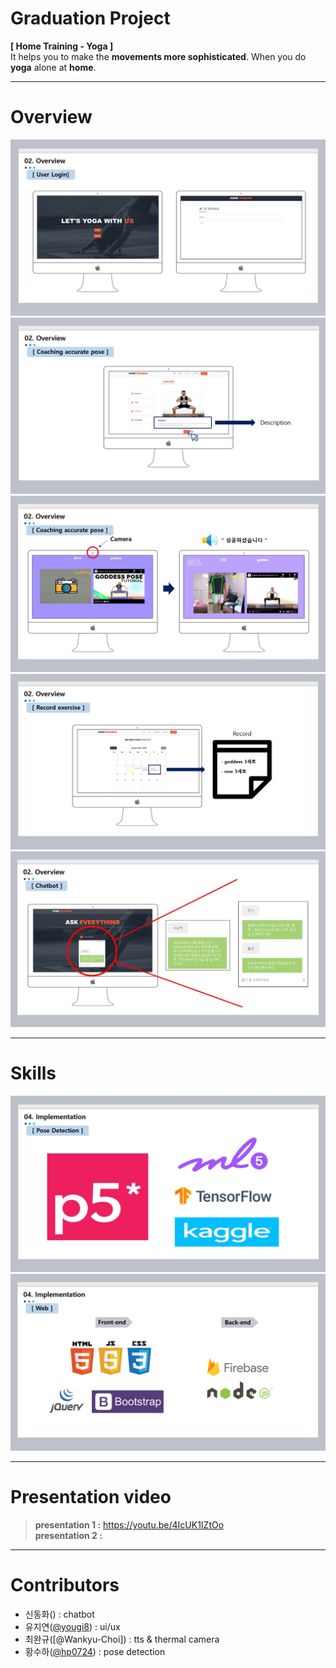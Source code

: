 
# Graduation Project

**[ Home Training - Yoga ]**   
It helps you to make the **movements more sophisticated**. When you do **yoga** alone at **home**.   

***   

# Overview

![overview1](https://github.com/yougi8/graduation-project/blob/main/images/overview1.JPG)  
![overview2](https://github.com/yougi8/graduation-project/blob/main/images/overview2.JPG)  
![overview3](https://github.com/yougi8/graduation-project/blob/main/images/overeview3.JPG)  
![overview4](https://github.com/yougi8/graduation-project/blob/main/images/overview4.JPG)  
![overview5](https://github.com/yougi8/graduation-project/blob/main/images/overview5.JPG)   

***   

# Skills
![skill1](https://github.com/yougi8/graduation-project/blob/main/images/skill1.JPG)
![skill2](https://github.com/yougi8/graduation-project/blob/main/images/skill2.JPG)

***   

# Presentation video   

> **presentation 1 :**  https://youtu.be/4IcUK1IZtOo  
>  **presentation 2 :**  

***   

# Contributors

* 신동화() : chatbot
* 유지연([@yougi8](https://github.com/yougi8)) : ui/ux
* 최완규([@Wankyu-Choi]) : tts & thermal camera
* 황수하([@hp0724](https://github.com/hp0724)) : pose detection
